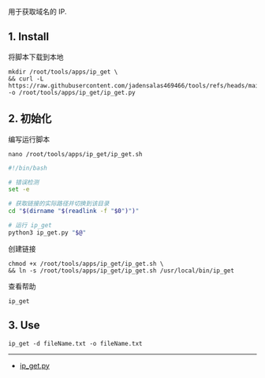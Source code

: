 用于获取域名的 IP.

## 1. Install

将脚本下载到本地

```
mkdir /root/tools/apps/ip_get \
&& curl -L https://raw.githubusercontent.com/jadensalas469466/tools/refs/heads/main/hack/ip_get.py -o /root/tools/apps/ip_get/ip_get.py
```

## 2. 初始化

编写运行脚本

```
nano /root/tools/apps/ip_get/ip_get.sh
```

```sh
#!/bin/bash

# 错误检测
set -e

# 获取链接的实际路径并切换到该目录
cd "$(dirname "$(readlink -f "$0")")"

# 运行 ip_get
python3 ip_get.py "$@"
```

创建链接

```
chmod +x /root/tools/apps/ip_get/ip_get.sh \
&& ln -s /root/tools/apps/ip_get/ip_get.sh /usr/local/bin/ip_get
```

查看帮助

```
ip_get
```

## 3. Use

```
ip_get -d fileName.txt -o fileName.txt
```

---

- [ip_get.py](https://github.com/jadensalas469466/tools/blob/main/hack/ip_get.py)


